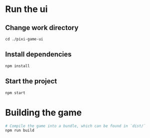 
# Run the ui
## Change work directory
```
cd ./pixi-game-ui
```
## Install dependencies
```
npm install
```
## Start the project
```
npm start
```

# Building the game

```sh
# Compile the game into a bundle, which can be found in `dist/`
npm run build
```
